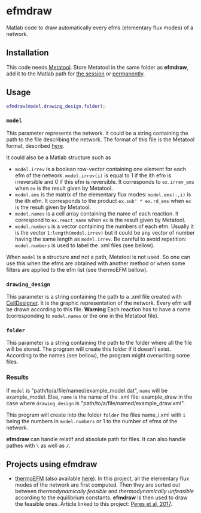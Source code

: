 # efmdraw
Matlab code to draw automatically every efms (elementary flux modes) of a network.

## Installation
This code needs [Metatool](http://pinguin.biologie.uni-jena.de/bioinformatik/networks/). Store Metatool in the same folder as **efmdraw**, add it to the Matlab path for [the session](http://fr.mathworks.com/help/matlab/ref/addpath.html) or [permanently](https://fr.mathworks.com/help/matlab/matlab_env/what-is-the-matlab-search-path.html).

## Usage
```MATLAB
efmdraw(model,drawing_design,folder);
```

### ```model```
This parameter represents the network. 
It could be a string containing the path to the file describing the network. The format of this file is the Metatool format, described [here](http://pinguin.biologie.uni-jena.de/bioinformatik/networks/metatool/metatool5.0/ecoli_networks.html).

It could also be a Matlab structure such as
* ```model.irrev``` is a boolean row-vector containing one element for each efm of the network. ```model.irrev(i)``` is equal to 1 if the ith efm is irreversible and 0 if this efm is reversible. It corresponds to ```ex.irrev_ems``` when ```ex``` is the result given by Metatool.
* ```model.ems``` is the matrix of the elementary flux modes: ```model.ems(:,i)``` is the ith efm. It corresponds to the product ```ex.sub' * ex.rd_ems``` when ```ex``` is the result given by Metatool.
* ```model.names``` is a cell array containing the name of each reaction. It correspond to ```ex.react_name``` when ```ex``` is the result given by Metatool.
* ```model.numbers``` is a vector containing the numbers of each efm. Usually it is the vector ```1:length(model.irrev)``` but it could be any vector of number having the same length as ```model.irrev```. Be careful to avoid repetition: ```model.numbers``` is used to label the .xml files (see bellow).

When ```model``` is a structure and not a path, Metatool is not used. So one can use this when the efms are obtained with another method or when some filters are applied to the efm list (see thermoEFM bellow).

### ```drawing_design```
This parameter is a string containing the path to a .xml file created with [CellDesigner](http://www.celldesigner.org/). It is the graphic representation of the network. Every efm will be drawn according to this file. **Warning** Each reaction has to have a name (corresponding to ```model.names``` or the one in the Metatool file).

### ```folder```
This parameter is a string containing the path to the folder where all the file will be stored. The program will create this folder if it doesn't exist. According to the names (see bellow), the program might overwriting some files.

### Results
If ```model``` is "path/to/a/file/named/example_model.dat", ```name``` will be example_model. Else, ```name``` is the name of the .xml file: example_draw in the case where ```drawing_design``` is "path/to/a/file/named/example_draw.xml".

This program will create into the folder ```folder``` the files name_i.xml with ```i``` being the numbers in ```model.numbers``` or 1 to the number of efms of the network.

**efmdraw** can handle relatif and absolute path for files. It can also handle pathes with ```\``` as well as ```/```.

## Projects using efmdraw
* [thermoEFM](https://figshare.com/articles/code/thermoEFM_zip/4620910) (also available [here](https://www.lri.fr/~speres/EFM/thermoEFM.html)). In this project, all the elementary flux modes of the network are first computed. Then they are sorted out between *thermodynamically feasible* and *thermodynamically unfeasible* according to the equilibrium constants. **efmdraw** is then used to draw the feasible ones. Article linked to this project: [Peres et al, 2017](https://doi.org/10.1371/journal.pone.0171440).
